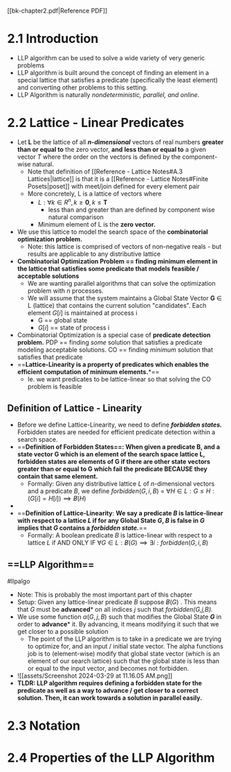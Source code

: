 [[bk-chapter2.pdf|Reference PDF]]
# 2.1 Introduction
- LLP algorithm can be used to solve a wide variety of very generic problems
- LLP algorithm is built around the concept of finding an element in a special lattice that satisfies a predicate (specifically the least element) and converting other problems to this setting. 
- LLP Algorithm is naturally *nondeterministic, parallel, and online.*

# 2.2 Lattice - Linear Predicates
- Let **L** be the lattice of all ***n-dimensional*** vectors of real numbers **greater than or equal to** the zero vector, **and** **less than or equal to** a given vector *T* where the order on the vectors is defined by the component-wise natural.
	- Note that definition of [[Reference - Lattice Notes#A.3 Lattices|lattice]] is that it is a [[Reference - Lattice Notes#Finite Posets|poset]] with meet/join defined for every element pair
	- More concretely, L is a lattice of vectors where
		- $L: \forall k \in R^n,k \geq \mathbf{0}, k\leq \mathbf{T}$
			- less than and greater than are defined by component wise natural comparison
		- Minimum element of L is the **zero vector.**
- We use this lattice to model the search space of the **combinatorial optimization problem.**
	- Note: this lattice is comprised of vectors of non-negative reals - but results are applicable to any distributive lattice
- **Combinatorial Optimization Problem == finding minimum element in the lattice that satisfies some predicate that models feasible / acceptable solutions**
	- We are wanting parallel algorithms that can solve the optimization problem with *n* processes.
	- We will assume that the system maintains a Global State Vector **G** $\in$ L (lattice) that contains the current solution "candidates". Each element $G[i]$ is maintained at process i
		- G == global state
		- $G[i]$ == state of process i
- Combinatorial Optimization is a special case of **predicate detection problem.** PDP == finding *some* solution that satisfies a predicate modeling acceptable solutions. CO == finding *minimum* solution that satisfies that predicate
- ==**Lattice-Linearity is a property of predicates which enables the efficient computation of minimum elements.***==
	- Ie. we want predicates to be lattice-linear so that solving the CO problem is feasible
## Definition of Lattice - Linearity
- Before we define Lattice-Linearity, we need to define ***forbidden states.*** Forbidden states are needed for efficient predicate detection within a search space.
-  ==**Definition of Forbidden States==: When given a predicate B, and a state vector G which is an element of the search space lattice L, forbidden states are elements of G if there are other state vectors greater than or equal to G which fail the predicate BECAUSE they contain that same element.**
	- Formally:
	  Given any distributive lattice $L$ of $n$-dimensional vectors and a predicate $B$, we define $forbidden(G,i,B)$ = $\forall H \in L : G \leq H : (G[i] = H[i]) \implies \not B(H)$
- 
- ==**Definition of Lattice-Linearity**: **We say a predicate $B$ is lattice-linear with respect to a lattice *L*  if for any Global State *G*, *B* is false in *G* implies that *G* contains a *forbidden state.***==
	- Formally:
		  A boolean predicate *B* is lattice-linear with respect to a lattice *L* if AND ONLY IF $\forall G \in L: \not B(G) \implies \exists i: forbidden(G,i,B)$
## ==LLP Algorithm==
#llpalgo
- Note: This is probably the most important part of this chapter
- Setup: Given any lattice-linear predicate *B* suppose $\not B(G)$ . This means that *G* must be **advanced*** on all indices *j* such that *forbidden(G,j,B).* 
- We use some function $\alpha(G,j,B)$ such that modifies the Global State ***G*** in order to **advance*** it. By advancing, it means modifying it such that we get closer to a possible solution
	- The point of the LLP algorithm is to take in a predicate we are trying to optimize for, and an input / initial state vector. The alpha functions job is to (element-wise) modify that global state vector (which is an element of our search lattice) such that the global state is less than or equal to the input vector, and becomes not forbidden.
- ![[assets/Screenshot 2024-03-29 at 11.16.05 AM.png]]
- **TLDR: LLP algorithm requires defining a forbidden state for the predicate as well as a way to advance / get closer to a correct solution. Then, it can work towards a solution in parallel easily.**
# 2.3 Notation


# 2.4 Properties of the LLP Algorithm